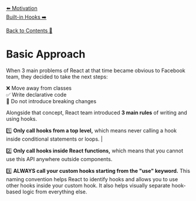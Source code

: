 [⬅️ Motivation](motivation.md)  
[Built-in Hooks ➡️](built-in-hooks.md)

[Back to Contents 📑](../../README.md#module-3)

# Basic Approach

When 3 main problems of React at that time became obvious to Facebook team, they decided to take the next steps:

❌ Move away from classes  
✅ Write declarative code  
🌊 Do not introduce breaking changes  

Alongside that concept, React team introduced **3 main rules** of writing and using hooks.

1️⃣ **Only call hooks from a top level,** which means never calling a hook inside conditional statements or loops.
|

2️⃣ **Only call hooks inside React functions,** which means that you cannot use this API anywhere outside components.


3️⃣ **ALWAYS call your custom hooks starting from the "use" keyword.** This naming convention helps React to identify hooks and allows you to use other hooks inside your custom hook. It also helps visually separate hook-based logic from everything else.
